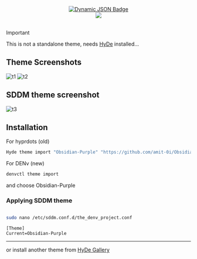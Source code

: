 <div align = center>
    <a href="https://discord.gg/tGGFXtND">
        <img alt="Dynamic JSON Badge" src="https://img.shields.io/badge/dynamic/json?url=https%3A%2F%2Fdiscordapp.com%2Fapi%2Finvites%2FmT5YqjaJFh%3Fwith_counts%3Dtrue&query=%24.approximate_member_count&suffix=%20members&style=for-the-badge&logo=discord&logoSize=auto&label=The%20HyDe%20Project&labelColor=ebbcba&color=c79bf0">    
    </a>
</div>
<div align = center><img src="https://raw.githubusercontent.com/prasanthrangan/hyprdots/main/Source/assets/denv_banner.png"><br><br></div>

> [!IMPORTANT]
> This is not a standalone theme, needs [HyDe](https://github.com/DENv-Project/DENv) installed...

## Theme Screenshots
![t1](./screenshots/1.png)
![t2](./screenshots/2.png)

## SDDM theme screenshot
![t3](./screenshots/sddm.png)

## Installation

For hyprdots (old)
```sh
Hyde theme import "Obsidian-Purple" "https://github.com/amit-0i/Obsidian-Purple"
```

For DENv (new)
```sh
denvctl theme import
```

and choose Obsidian-Purple


### Applying SDDM theme

```sh

sudo nano /etc/sddm.conf.d/the_denv_project.conf

```
```
[Theme] 
Current=Obsidian-Purple
```

---

or install another theme from [HyDe Gallery](https://github.com/kRHYME7/denv-gallery)
